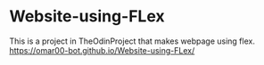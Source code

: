 # Website-using-FLex
This is a project in TheOdinProject that makes webpage using flex.
https://omar00-bot.github.io/Website-using-FLex/